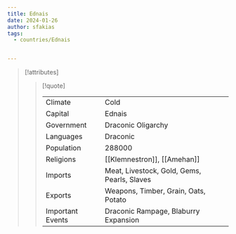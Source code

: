 ```yaml
---
title: Ednais
date: 2024-01-26
author: sfakias
tags:
  - countries/Ednais


---
```

> [!attributes]
> 
> > [!quote]
> >
> > | | |
> > | --- | --- |
> > | Climate | Cold |
> > | Capital | Ednais |
> > | Government | Draconic Oligarchy |
> > | Languages | Draconic |
> > | Population | 288000 |
> > | Religions | [[Klemnestron]], [[Amehan]] |
> > | Imports | Meat, Livestock, Gold, Gems, Pearls, Slaves |
> > | Exports | Weapons, Timber, Grain, Oats, Potato |
> > | Important Events | Draconic Rampage, Blaburry Expansion |
